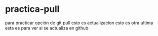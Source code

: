 # practica-pull
para practicar opción de git pull
esto es actualizacion
esto es otra 
ultima
esta es para ver si se actualiza en github

